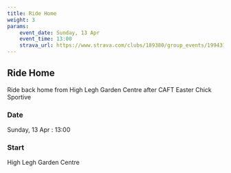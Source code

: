 ```yaml
---
title: Ride Home
weight: 3
params:
    event_date: Sunday, 13 Apr
    event_time: 13:00
    strava_url: https://www.strava.com/clubs/189380/group_events/1994317
---
```


## Ride Home 

Ride back home from High Legh Garden Centre after CAFT Easter Chick Sportive

### Date

Sunday, 13 Apr : 13:00

### Start

High Legh Garden Centre



